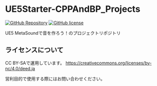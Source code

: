 # UE5Starter-CPPAndBP_Projects

[![GitHub Repository](https://img.shields.io/badge/repogitory-UE5--MetaSound--CreateSound__Projects-green?style=for-the-badge)](https://github.com/posita33/posita33-zenn-contents)
[![GitHub license](https://img.shields.io/github/license/posita33/posita33-zenn-contents?style=for-the-badge)](https://github.com/posita33/UE5-MetaSound-CreateSound_Projects/blob/main/LICENSE)

UE5 MetaSoundで音を作ろう！のプロジェクトリポジトリ

## ライセンスについて
CC BY-SAで運用しています。
https://creativecommons.org/licenses/by-nc/4.0/deed.ja

営利目的で使用する際にはお問い合わせください。
